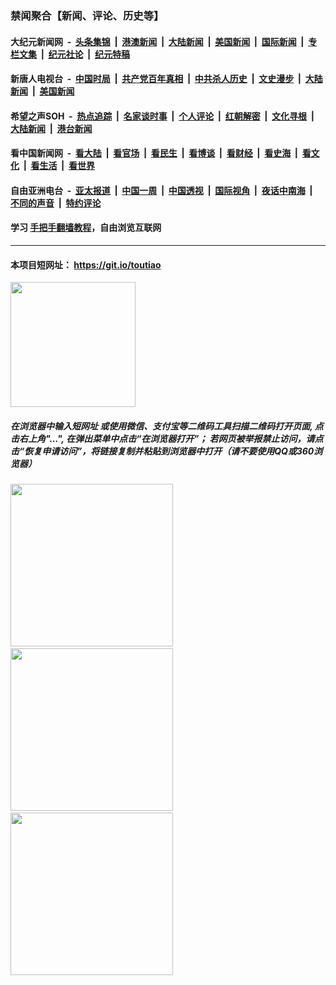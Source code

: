 ### 禁闻聚合【新闻、评论、历史等】

#### 大纪元新闻网 &nbsp;-&nbsp; [头条集锦](indexes/E头条集锦.md?t=02051755) &nbsp;|&nbsp; [港澳新闻](indexes/E港澳新闻.md?t=02051755)  &nbsp;|&nbsp; [大陆新闻](indexes/E大陆新闻.md?t=02051755) &nbsp;|&nbsp; [美国新闻](indexes/E美国新闻.md?t=02051755) &nbsp;|&nbsp; [国际新闻](indexes/E国际新闻.md?t=02051755) &nbsp;|&nbsp; [专栏文集](indexes/E专栏文集.md?t=02051755) &nbsp;|&nbsp; [纪元社论](indexes/E纪元社论.md?t=02051755) &nbsp;|&nbsp; [纪元特稿](indexes/E纪元特稿.md?t=02051755) 

#### 新唐人电视台 &nbsp;-&nbsp; [中国时局](indexes/N中国时局.md?t=02051755) &nbsp;|&nbsp; [共产党百年真相](indexes/N共产党百年真相.md?t=02051755) &nbsp;|&nbsp; [中共杀人历史](indexes/N中共杀人历史.md?t=02051755) &nbsp;|&nbsp; [文史漫步](indexes/N文史漫步.md?t=02051755) &nbsp;|&nbsp; [大陆新闻](indexes/N大陆新闻.md?t=02051755) &nbsp;|&nbsp; [美国新闻](indexes/N美国新闻.md?t=02051755)

#### 希望之声SOH &nbsp;-&nbsp; [热点追踪](indexes/H热点追踪.md?t=02051755) &nbsp;|&nbsp; [名家谈时事](indexes/H名家谈时事.md?t=02051755) &nbsp;|&nbsp; [个人评论](indexes/H个人评论.md?t=02051755)  &nbsp;|&nbsp; [红朝解密](indexes/H红朝解密.md?t=02051755) &nbsp;|&nbsp; [文化寻根](indexes/H文化寻根.md?t=02051755) &nbsp;|&nbsp; [大陆新闻](indexes/H大陆新闻.md?t=02051755) &nbsp;|&nbsp; [港台新闻](indexes/H港台新闻.md?t=02051755)

#### 看中国新闻网 &nbsp;-&nbsp; [看大陆](indexes/S看大陆.md?t=02051755) &nbsp;|&nbsp; [看官场](indexes/S看官场.md?t=02051755) &nbsp;|&nbsp; [看民生](indexes/S看民生.md?t=02051755)  &nbsp;|&nbsp; [看博谈](indexes/S看博谈.md?t=02051755) &nbsp;|&nbsp; [看财经](indexes/S看财经.md?t=02051755) &nbsp;|&nbsp; [看史海](indexes/S看史海.md?t=02051755) &nbsp;|&nbsp; [看文化](indexes/S看文化.md?t=02051755) &nbsp;|&nbsp; [看生活](indexes/S看生活.md?t=02051755) &nbsp;|&nbsp; [看世界](indexes/S看世界.md?t=02051755)

#### 自由亚洲电台 &nbsp;-&nbsp; [亚太报道](indexes/R亚太报道.md?t=02051755) &nbsp;|&nbsp; [中国一周](indexes/R中国一周.md?t=02051755) &nbsp;|&nbsp; [中国透视](indexes/R中国透视.md?t=02051755)  &nbsp;|&nbsp; [国际视角](indexes/R国际视角.md?t=02051755) &nbsp;|&nbsp; [夜话中南海](indexes/R夜话中南海.md?t=02051755) &nbsp;|&nbsp; [不同的声音](indexes/R不同的声音.md?t=02051755) &nbsp;|&nbsp; [特约评论](indexes/R特约评论.md?t=02051755)

#### 学习 [手把手翻墙教程](https://github.com/gfw-breaker/guides/wiki)，自由浏览互联网

----

#### 本项目短网址： https://git.io/toutiao
<img src="https://raw.githubusercontent.com/gfw-breaker/banned-news/master/scripts/img/qr.png" width="200px"/>  

##### 在浏览器中输入短网址 或使用微信、支付宝等二维码工具扫描二维码打开页面, 点击右上角"...", 在弹出菜单中点击“在浏览器打开”； 若网页被举报禁止访问，请点击“恢复申请访问”，将链接复制并粘贴到浏览器中打开（请不要使用QQ或360浏览器）

<img src="https://raw.githubusercontent.com/gfw-breaker/banned-news/master/scripts/img/1.png" width="260px"/> &nbsp; <img src="https://raw.githubusercontent.com/gfw-breaker/banned-news/master/scripts/img/2.png" width="260px"/> &nbsp; <img src="https://raw.githubusercontent.com/gfw-breaker/banned-news/master/scripts/img/3.png" width="260px"/>
